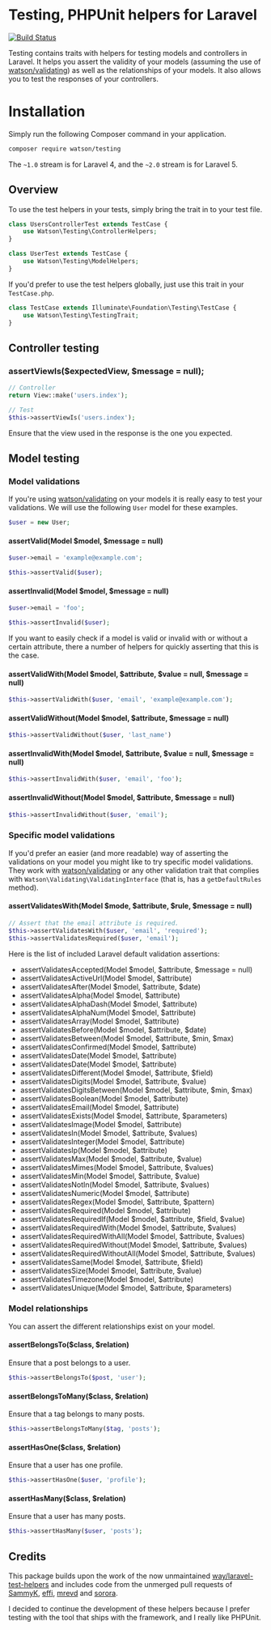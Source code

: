 Testing, PHPUnit helpers for Laravel
====================================

[![Build Status](https://travis-ci.org/dwightwatson/testing.svg?branch=master)](https://travis-ci.org/dwightwatson/testing)

Testing contains traits with helpers for testing models and controllers in Laravel. It helps you assert the validity of your models (assuming the use of [watson/validating](https://github.com/dwightwatson/validating)) as well as the relationships of your models. It also allows you to test the responses of your controllers.

# Installation

Simply run the following Composer command in your application.

```bash
composer require watson/testing
```

The `~1.0` stream is for Laravel 4, and the `~2.0` stream is for Laravel 5.

## Overview

To use the test helpers in your tests, simply bring the trait in to your test file.

```php
class UsersControllerTest extends TestCase {
	use Watson\Testing\ControllerHelpers;
}
```

```php
class UserTest extends TestCase {
	use Watson\Testing\ModelHelpers;
}
```

If you'd prefer to use the test helpers globally, just use this trait in your `TestCase.php`.

```php
class TestCase extends Illuminate\Foundation\Testing\TestCase {
	use Watson\Testing\TestingTrait;
}
```

## Controller testing

### assertViewIs($expectedView, $message = null);

```php
// Controller
return View::make('users.index');

// Test
$this->assertViewIs('users.index');
```

Ensure that the view used in the response is the one you expected.

## Model testing

### Model validations

If you're using [watson/validating](https://github.com/dwightwatson/validating) on your models it is really easy to test your validations. We will use the following `User` model for these examples.

```php
$user = new User;
```

#### assertValid(Model $model, $message = null)

```php
$user->email = 'example@example.com';

$this->assertValid($user);
```

#### assertInvalid(Model $model, $message = null)

```php
$user->email = 'foo';

$this->assertInvalid($user);
```

If you want to easily check if a model is valid or invalid with or without a certain attribute, there a number of helpers for quickly asserting that this is the case.

#### assertValidWith(Model $model, $attribute, $value = null, $message = null)

```php
$this->assertValidWith($user, 'email', 'example@example.com');
```

#### assertValidWithout(Model $model, $attribute, $message = null)

```php
$this->assertValidWithout($user, 'last_name')
```

#### assertInvalidWith(Model $model, $attribute, $value = null, $message = null)

```php
$this->assertInvalidWith($user, 'email', 'foo');
```

#### assertInvalidWithout(Model $model, $attribute, $message = null)

```php
$this->assertInvalidWithout($user, 'email');
```

### Specific model validations

If you'd prefer an easier (and more readable) way of asserting the validations on your model you might like to try specific model validations. They work with [watson/validating](https://github.com/dwightwatson/validating) or any other validation trait that complies with `Watson\Validating\ValidatingInterface` (that is, has a `getDefaultRules` method).

#### assertValidatesWith(Model $mode, $attribute, $rule, $message = null)

```php
// Assert that the email attribute is required.
$this->assertValidatesWith($user, 'email', 'required');
$this->assertValidatesRequired($user, 'email');
```

Here is the list of included Laravel default validation assertions:

* assertValidatesAccepted(Model $model, $attribute, $message = null)
* assertValidatesActiveUrl(Model $model, $attribute)
* assertValidatesAfter(Model $model, $attribute, $date)
* assertValidatesAlpha(Model $model, $attribute)
* assertValidatesAlphaDash(Model $model, $attribute)
* assertValidatesAlphaNum(Model $model, $attribute)
* assertValidatesArray(Model $model, $attribute)
* assertValidatesBefore(Model $model, $attribute, $date)
* assertValidatesBetween(Model $model, $attribute, $min, $max)
* assertValidatesConfirmed(Model $model, $attribute)
* assertValidatesDate(Model $model, $attribute)
* assertValidatesDate(Model $model, $attribute)
* assertValidatesDifferent(Model $model, $attribute, $field)
* assertValidatesDigits(Model $model, $attribute, $value)
* assertValidatesDigitsBetween(Model $model, $attribute, $min, $max)
* assertValidatesBoolean(Model $model, $attribute)
* assertValidatesEmail(Model $model, $attribute)
* assertValidatesExists(Model $model, $attribute, $parameters)
* assertValidatesImage(Model $model, $attribute)
* assertValidatesIn(Model $model, $attribute, $values)
* assertValidatesInteger(Model $model, $attribute)
* assertValidatesIp(Model $model, $attribute)
* assertValidatesMax(Model $model, $attribute, $value)
* assertValidatesMimes(Model $model, $attribute, $values)
* assertValidatesMin(Model $model, $attribute, $value)
* assertValidatesNotIn(Model $model, $attribute, $values)
* assertValidatesNumeric(Model $model, $attribute)
* assertValidatesRegex(Model $model, $attribute, $pattern)
* assertValidatesRequired(Model $model, $attribute)
* assertValidatesRequiredIf(Model $model, $attribute, $field, $value)
* assertValidatesRequiredWith(Model $model, $attribute, $values)
* assertValidatesRequiredWithAll(Model $model, $attribute, $values)
* assertValidatesRequiredWithout(Model $model, $attribute, $values)
* assertValidatesRequiredWithoutAll(Model $model, $attribute, $values)
* assertValidatesSame(Model $model, $attribute, $field)
* assertValidatesSize(Model $model, $attribute, $value)
* assertValidatesTimezone(Model $model, $attribute)
* assertValidatesUnique(Model $model, $attribute, $parameters)


### Model relationships

You can assert the different relationships exist on your model.

#### assertBelongsTo($class, $relation)

Ensure that a post belongs to a user.

```php
$this->assertBelongsTo($post, 'user');
```

#### assertBelongsToMany($class, $relation)

Ensure that a tag belongs to many posts.

```php
$this->assertBelongsToMany($tag, 'posts');
```

#### assertHasOne($class, $relation)

Ensure that a user has one profile.

```php
$this->assertHasOne($user, 'profile');
```

#### assertHasMany($class, $relation)

Ensure that a user has many posts.

```php
$this->assertHasMany($user, 'posts');
```

## Credits

This package builds upon the work of the now unmaintained [way/laravel-test-helpers](https://github.com/JeffreyWay/Laravel-Test-Helpers) and includes code from the unmerged pull requests of [SammyK](https://github.com/JeffreyWay/Laravel-Test-Helpers/pull/52/files), [effi](https://github.com/JeffreyWay/Laravel-Test-Helpers/pull/41), [mrevd](https://github.com/JeffreyWay/Laravel-Test-Helpers/pull/42) and [sorora](https://github.com/JeffreyWay/Laravel-Test-Helpers/pull/8/files).

I decided to continue the development of these helpers because I prefer testing with the tool that ships with the framework, and I really like PHPUnit.